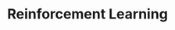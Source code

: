 ---
title: Reinforcement Learning
description: A description of this category
image:

# Badge style
style:
    background: "#2a9d8f"
    color: "#fff"
---